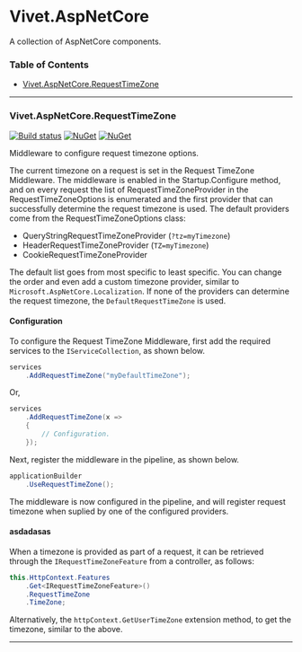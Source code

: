 # Vivet.AspNetCore
A collection of AspNetCore components.  

### Table of Contents
* [Vivet.AspNetCore.RequestTimeZone](#vivetaspnetCorerequesttimeZone)  

***

### Vivet.AspNetCore.RequestTimeZone
[![Build status](https://ci.appveyor.com/api/projects/status/182f7gcym49fc5sq/branch/master?svg=true)](https://ci.appveyor.com/project/vivet/vivet-aspnetcore/branch/master)
[![NuGet](https://img.shields.io/nuget/dt/Vivet.AspNetCore.RequestTimeZone.svg)](https://www.nuget.org/packages/Vivet.AspNetCore.RequestTimeZone/)
[![NuGet](https://img.shields.io/nuget/v/Vivet.AspNetCore.RequestTimeZone.svg)](https://www.nuget.org/packages/Vivet.AspNetCore.RequestTimeZone/)  

Middleware to configure request timezone options.  

The current timezone on a request is set in the Request TimeZone Middleware. The middleware is enabled in the Startup.Configure method, and on every request the list of RequestTimeZoneProvider in the RequestTimeZoneOptions is enumerated and the first provider that can successfully determine the request timezone is used. The default providers come from the RequestTimeZoneOptions class:  

* QueryStringRequestTimeZoneProvider (```?tz=myTimezone```)
* HeaderRequestTimeZoneProvider (```TZ=myTimezone```)
* CookieRequestTimeZoneProvider

The default list goes from most specific to least specific. You can change the order and even add a custom timezone provider, similar to ```Microsoft.AspNetCore.Localization```. If none of the providers can determine the request timezone, the ```DefaultRequestTimeZone``` is used.  

#### Configuration
To configure the Request TimeZone Middleware, first add the required services to the ```IServiceCollection```, as shown below.  
```csharp
services
	.AddRequestTimeZone("myDefaultTimeZone");
```
Or,
```csharp
services
	.AddRequestTimeZone(x => 
	{
		// Configuration.
	});
```

Next, register the middleware in the pipeline, as shown below.   
```csharp
applicationBuilder
	.UseRequestTimeZone();
```

The middleware is now configured in the pipeline, and will register request timezone when suplied by one of the configured providers.

#### asdadasas
When a timezone is provided as part of a request, it can be retrieved through the ```IRequestTimeZoneFeature``` from a controller, as follows:
```csharp
this.HttpContext.Features
	.Get<IRequestTimeZoneFeature>()
    .RequestTimeZone
    .TimeZone;
```
Alternatively, the ```httpContext.GetUserTimeZone``` extension method, to get the timezone, similar to the above.

***

